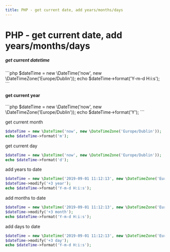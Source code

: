 ```yaml
---
title: PHP - get current date, add years/months/days
---
```


<h1 class="header">PHP - get current date, add years/months/days</h1>


<h5>get current datetime</h5>
```php
$dateTime = new \DateTime('now', new \DateTimeZone('Europe/Dublin'));
echo $dateTime->format('Y-m-d H:i:s');
```


<h4>get current year</h4>
```php
$dateTime = new \DateTime('now', new \DateTimeZone('Europe/Dublin'));
echo $dateTime->format('Y');
```


get current month
```php
$dateTime = new \DateTime('now', new \DateTimeZone('Europe/Dublin'));
echo $dateTime->format('m');
```


get current day
```php
$dateTime = new \DateTime('now', new \DateTimeZone('Europe/Dublin'));
echo $dateTime->format('d');
```


add years to date
```php
$dateTime = new \DateTime('2019-09-01 11:12:13', new \DateTimeZone('Europe/Dublin'));
$dateTime->modify('+3 year');
echo $dateTime->format('Y-m-d H:i:s');
```


add months to date
```php
$dateTime = new \DateTime('2019-09-01 11:12:13', new \DateTimeZone('Europe/Dublin'));
$dateTime->modify('+3 month');
echo $dateTime->format('Y-m-d H:i:s');
```


add days to date
```php
$dateTime = new \DateTime('2019-09-01 11:12:13', new \DateTimeZone('Europe/Dublin'));
$dateTime->modify('+3 day');
echo $dateTime->format('Y-m-d H:i:s');
```